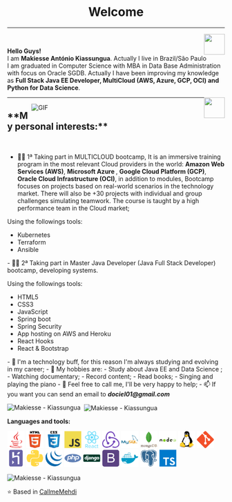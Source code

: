 <h1 align="center"> Welcome</h1>
<hr />
<a href="https://github.com/Makcientista/Makcientista" target="_blank">
  <img align="right" src="https://cdn.iconscout.com/icon/free/png-256/github-108-438008.png" width="48px" height="48px">
</a><br />
<p align="left" > 
  <b>Hello Guys!</b> <br>
<!--</p>
<a href="https://www.instagram.com/strongreen/" target="_blank">
  <img align="right" src="https://cdn.icon-icons.com/icons2/1211/PNG/512/1491579602-yumminkysocialmedia36_83067.png" width="48px" height="48px">
</a><br />

<p align="left" >-->
I am <b> Makiesse António Kiassungua</b>. 
<!--
</p>
<a href="https://www.youtube.com/herikastrongreen/" target="_blank">
  <img align="right" src="https://i.ibb.co/kSWhXVq/youtube.png" width="48px" height="48px">
</a>
<p align="left" >  -->
Actually I live in Brazil/São Paulo<br/>
 I am graduated in Computer Science with MBA in Data Base Administration with focus on Oracle SGDB. Actually I have been improving my knowledge as <b>Full Stack Java EE Developer, MultiCloud (AWS, Azure, GCP, OCI)  and Python for Data Science</b>. <br> 
</p>
<a href="https://www.linkedin.com/in/makiesse-ant%C3%B3nio-kiassungua-itanalyst/" target="_blank">
  <img align="right" src="https://i.ibb.co/Kx2GSrT/linkedin.png" width="48px" height="48px">
</a>

<hr />

<img align="right" alt="GIF" src="https://octocat-generator-assets.githubusercontent.com/my-octocat-1631575390943.png" width="400px" />


<h2>**My personal interests:** </h2><br>


- 👩‍💻 1ª Taking part in MULTICLOUD bootcamp, It is an immersive training program in the most relevant Cloud providers in the world: <b>Amazon Web Services (AWS)</b>, <b></b> <b>Microsoft Azure </b>,  <b>Google Cloud Platform (GCP)</b>,  <b>Oracle Cloud Infrastructure (OCI)</b>, in addition to modules, Bootcamp focuses on projects based on real-world scenarios in the technology market. There will also be +30 projects with individual and group challenges simulating teamwork. The course is taught by a high performance team in the Cloud market;
<p align="left" >
Using the followings tools:
</p>
<p align="left" >
<ul>
  <li>Kubernetes</li>
  <li>Terraform</li>
  <li>Ansible</li>
</ul>  
</p>  
- 👩‍💻 2ª Taking part in Master Java Developer (Java Full Stack Developer) bootcamp, developing systems. 
<p align="left" >
Using the followings tools:
</p>
<p align="left" >
<ul>
  <li>HTML5</li>
  <li>CSS3</li>
  <li>JavaScript</li>
  <li>Spring boot</li>
  <li>Spring Security</li>
  <li>App hosting on AWS and Heroku</li>
  <li>React Hooks</li>
  <li>React & Bootstrap</li>
</ul>  
</p>  
- 💼 I'm a technology buff, for this reason I'm always studying and evolving in my career;
- 👾 My hobbies are:
   - Study about Java EE and Data Science ;
   - Watching documentary;
   - Record content;
   - Read books;
   - Singing and playing the piano
- 💬 Feel free to call me, I'll be very happy to help;
- 📫 If you want you can send an email to <b><i>dociel01@gmail.com</i></b><br>
<p>
  <img align="left" src="https://github-readme-stats.vercel.app/api/top-langs/?username=Makcientista&layout=compact&theme=graywhite&title_color=268bd2" alt="Makiesse - Kiassungua" />
</p>
<p>&nbsp;
  <img align="center" src="https://github-readme-stats.vercel.app/api?username=Makcientista&count_private=true&show_icons=true&theme=graywhite&icon_color=268bd2&title_color=268bd2" alt="Makiesse - Kiassungua" />
</p>

**Languages and tools:**

<p align="left">
<img src="https://raw.githubusercontent.com/devicons/devicon/master/icons/java/java-plain.svg" alt="java" width="40" height="40" />
<img src="https://raw.githubusercontent.com/devicons/devicon/master/icons/html5/html5-original-wordmark.svg" alt="html5" width="40" height="40"/> 
<img src="https://raw.githubusercontent.com/devicons/devicon/master/icons/css3/css3-original-wordmark.svg" alt="css3" width="40" height="40"/> 
<img src="https://raw.githubusercontent.com/devicons/devicon/master/icons/javascript/javascript-original.svg" alt="javascript" width="40" height="40"/> 
<img src="https://raw.githubusercontent.com/devicons/devicon/master/icons/react/react-original-wordmark.svg" alt="react" width="40" height="40"/> 
<img src="https://raw.githubusercontent.com/devicons/devicon/master/icons/redux/redux-original.svg" alt="redux" width="40" height="40"/> 
<img src="https://raw.githubusercontent.com/devicons/devicon/master/icons/mysql/mysql-original-wordmark.svg" alt="mysql" width="40" height="40"/> 
<img src="https://raw.githubusercontent.com/devicons/devicon/master/icons/mongodb/mongodb-original-wordmark.svg" alt="mongodb" width="40" height="40"/> 
<img src="https://raw.githubusercontent.com/devicons/devicon/master/icons/nodejs/nodejs-original-wordmark.svg" alt="nodejs" width="40" height="40"/> 
<img src="https://raw.githubusercontent.com/devicons/devicon/master/icons/linux/linux-original.svg" alt="linux" width="40" height="40" />
<img src="https://raw.githubusercontent.com/devicons/devicon/master/icons/git/git-original.svg" alt="git" width="40" height="40"/> 
<img src="https://raw.githubusercontent.com/devicons/devicon/master/icons/heroku/heroku-plain.svg" alt="heroku" width="40" height="40" />
<img src="https://raw.githubusercontent.com/devicons/devicon/master/icons/python/python-plain.svg" alt="Python" width="40" height="40" />
<img src="https://raw.githubusercontent.com/devicons/devicon/master/icons/jquery/jquery-plain.svg" alt="Jquery" width="40" height="40" />
<img src="https://raw.githubusercontent.com/devicons/devicon/master/icons/php/php-plain.svg" alt="PHP" width="40" height="40" />
<img src="https://raw.githubusercontent.com/devicons/devicon/master/icons/django/django-plain.svg" alt="Django" width="40" height="40" />
<img src="https://raw.githubusercontent.com/devicons/devicon/master/icons/bootstrap/bootstrap-plain.svg" alt="Bootstrap" width="40" height="40" />
<img src="https://raw.githubusercontent.com/devicons/devicon/master/icons/docker/docker-plain.svg" alt="Docker" width="40" height="40" />
<img src="https://raw.githubusercontent.com/devicons/devicon/master/icons/postgresql/postgresql-plain.svg" alt="postgresql" width="40" height="40" />
<img src="https://raw.githubusercontent.com/devicons/devicon/master/icons/typescript/typescript-plain.svg" alt="typescript" width="40" height="40" />



</p>

<p align="left"> <img src="https://komarev.com/ghpvc/?username=Makcientista" alt="Makiesse - Kiassungua" /> </p>

⭐️ Based in [CallmeMehdi](https://github.com/CallmeMehdi)

